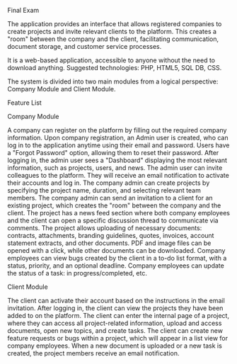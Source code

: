 Final Exam

The application provides an interface that allows registered companies to create projects and invite relevant clients to the platform. This creates a "room" between the company and the client, facilitating communication, document storage, and customer service processes.

It is a web-based application, accessible to anyone without the need to download anything. Suggested technologies: PHP, HTML5, SQL DB, CSS.

The system is divided into two main modules from a logical perspective: Company Module and Client Module.

Feature List

Company Module

A company can register on the platform by filling out the required company information.
Upon company registration, an Admin user is created, who can log in to the application anytime using their email and password.
Users have a "Forgot Password" option, allowing them to reset their password.
After logging in, the admin user sees a "Dashboard" displaying the most relevant information, such as projects, users, and news.
The admin user can invite colleagues to the platform. They will receive an email notification to activate their accounts and log in.
The company admin can create projects by specifying the project name, duration, and selecting relevant team members.
The company admin can send an invitation to a client for an existing project, which creates the "room" between the company and the client.
The project has a news feed section where both company employees and the client can open a specific discussion thread to communicate via comments.
The project allows uploading of necessary documents: contracts, attachments, branding guidelines, quotes, invoices, account statement extracts, and other documents. PDF and image files can be opened with a click, while other documents can be downloaded.
Company employees can view bugs created by the client in a to-do list format, with a status, priority, and an optional deadline.
Company employees can update the status of a task: in progress/completed, etc.

Client Module

The client can activate their account based on the instructions in the email invitation.
After logging in, the client can view the projects they have been added to on the platform.
The client can enter the internal page of a project, where they can access all project-related information, upload and access documents, open new topics, and create tasks.
The client can create new feature requests or bugs within a project, which will appear in a list view for company employees. When a new document is uploaded or a new task is created, the project members receive an email notification.

